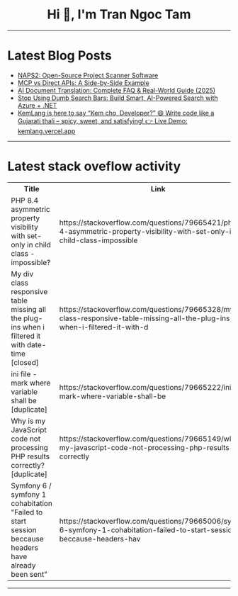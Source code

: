 <h1 align="center">Hi 👋, I'm Tran Ngoc Tam</h1>

---

# Latest Blog Posts 
<!-- BLOG-POST-LIST:START -->
- [NAPS2: Open-Source Project Scanner Software](https://dev.to/naps2/naps2-open-source-project-scanner-software-534a)
- [MCP vs Direct APIs: A Side-by-Side Example](https://dev.to/shettigarc/mcp-vs-direct-apis-a-side-by-side-example-1nkf)
- [AI Document Translation: Complete FAQ &amp; Real-World Guide &lpar;2025&rpar;](https://dev.to/shruti_saraswat_c258d5934/ai-document-translation-complete-faq-real-world-guide-2025-1pc2)
- [Stop Using Dumb Search Bars: Build Smart, AI-Powered Search with Azure + .NET](https://dev.to/mohammad_shoeb_8cf8645287/stop-using-dumb-search-bars-build-smart-ai-powered-search-with-azure-net-3p8l)
- [KemLang is here to say “Kem cho, Developer?” 😄 Write code like a Gujarati thali – spicy, sweet, and satisfying! 👉 Live Demo: kemlang.vercel.app](https://dev.to/prit_patel_3847364eb3f973/kemlang-is-here-to-say-kem-cho-developer-write-code-like-a-gujarati-thali-spicy-sweet-2dl)
<!-- BLOG-POST-LIST:END -->

---

# Latest stack oveflow activity
<table>
  <tr><th>Title</th><th>Link</th></tr>
  <!-- STACKOVERFLOW:START --><tr><td>PHP 8.4 asymmetric property visibility with set-only in child class - impossible?</td><td>https://stackoverflow.com/questions/79665421/php-8-4-asymmetric-property-visibility-with-set-only-in-child-class-impossible</td></tr><tr><td>My div class responsive table missing all the plug-ins when i filtered it with date-time [closed]</td><td>https://stackoverflow.com/questions/79665328/my-div-class-responsive-table-missing-all-the-plug-ins-when-i-filtered-it-with-d</td></tr><tr><td>ini file - mark where variable shall be [duplicate]</td><td>https://stackoverflow.com/questions/79665222/ini-file-mark-where-variable-shall-be</td></tr><tr><td>Why is my JavaScript code not processing PHP results correctly? [duplicate]</td><td>https://stackoverflow.com/questions/79665149/why-is-my-javascript-code-not-processing-php-results-correctly</td></tr><tr><td>Symfony 6 / symfony 1 cohabitation &quot;Failed to start session beccause headers have already been sent&quot;</td><td>https://stackoverflow.com/questions/79665006/symfony-6-symfony-1-cohabitation-failed-to-start-session-beccause-headers-hav</td></tr><!-- STACKOVERFLOW:END -->
</table>

---


